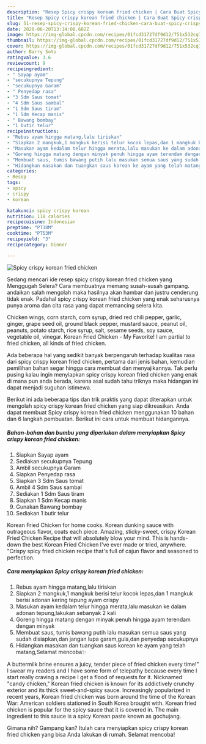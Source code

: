 ```yaml
---
description: "Resep Spicy crispy korean fried chicken | Cara Buat Spicy crispy korean fried chicken Yang Enak Dan Mudah"
title: "Resep Spicy crispy korean fried chicken | Cara Buat Spicy crispy korean fried chicken Yang Enak Dan Mudah"
slug: 51-resep-spicy-crispy-korean-fried-chicken-cara-buat-spicy-crispy-korean-fried-chicken-yang-enak-dan-mudah
date: 2020-06-20T13:14:08.602Z
image: https://img-global.cpcdn.com/recipes/01fcd31727df9d12/751x532cq70/spicy-crispy-korean-fried-chicken-foto-resep-utama.jpg
thumbnail: https://img-global.cpcdn.com/recipes/01fcd31727df9d12/751x532cq70/spicy-crispy-korean-fried-chicken-foto-resep-utama.jpg
cover: https://img-global.cpcdn.com/recipes/01fcd31727df9d12/751x532cq70/spicy-crispy-korean-fried-chicken-foto-resep-utama.jpg
author: Barry Soto
ratingvalue: 3.6
reviewcount: 9
recipeingredient:
- " Sayap ayam"
- "secukupnya Tepung"
- "secukupnya Garam"
- " Penyedap rasa"
- "3 Sdm Saus tomat"
- "4 Sdm Saus sambal"
- "1 Sdm Saus tiram"
- "1 Sdm Kecap manis"
- " Bawang bombay"
- "1 butir telur"
recipeinstructions:
- "Rebus ayam hingga matang,lalu tiriskan"
- "Siapkan 2 mangkuk,1 mangkuk berisi telur kocok lepas,dan 1 mangkuk berisi adonan kering tepung ayam crispy"
- "Masukan ayam kedalam telur hingga merata,lalu masukan ke dalam adonan tepung,lakukan sebanyak 2 kali"
- "Goreng hingga matang dengan minyak penuh hingga ayam terendam dengan minyak"
- "Membuat saus, tumis bawang putih lalu masukan semua saus yang sudah disiapkan,dan jangan lupa garam,gula,dan penyedap secukupnya"
- "Hidangkan masakan dan tuangkan saus korean ke ayam yang telah matang,Selamat mencoba✨"
categories:
- Resep
tags:
- spicy
- crispy
- korean

katakunci: spicy crispy korean 
nutrition: 118 calories
recipecuisine: Indonesian
preptime: "PT38M"
cooktime: "PT53M"
recipeyield: "3"
recipecategory: Dinner

---
```



![Spicy crispy korean fried chicken](https://img-global.cpcdn.com/recipes/01fcd31727df9d12/751x532cq70/spicy-crispy-korean-fried-chicken-foto-resep-utama.jpg)

Sedang mencari ide resep spicy crispy korean fried chicken yang Menggugah Selera? Cara membuatnya memang susah-susah gampang. andaikan salah mengolah maka hasilnya akan hambar dan justru cenderung tidak enak. Padahal spicy crispy korean fried chicken yang enak seharusnya punya aroma dan cita rasa yang dapat memancing selera kita.

Chicken wings, corn starch, corn syrup, dried red chili pepper, garlic, ginger, grape seed oil, ground black pepper, mustard sauce, peanut oil, peanuts, potato starch, rice syrup, salt, sesame seeds, soy sauce, vegetable oil, vinegar. Korean Fried Chicken - My Favorite! I am partial to fried chicken, all kinds of fried chicken.

Ada beberapa hal yang sedikit banyak berpengaruh terhadap kualitas rasa dari spicy crispy korean fried chicken, pertama dari jenis bahan, kemudian pemilihan bahan segar hingga cara membuat dan menyajikannya. Tak perlu pusing kalau ingin menyiapkan spicy crispy korean fried chicken yang enak di mana pun anda berada, karena asal sudah tahu triknya maka hidangan ini dapat menjadi suguhan istimewa.


Berikut ini ada beberapa tips dan trik praktis yang dapat diterapkan untuk mengolah spicy crispy korean fried chicken yang siap dikreasikan. Anda dapat membuat Spicy crispy korean fried chicken menggunakan 10 bahan dan 6 langkah pembuatan. Berikut ini cara untuk membuat hidangannya.

<!--inarticleads1-->

##### Bahan-bahan dan bumbu yang diperlukan dalam menyiapkan Spicy crispy korean fried chicken:

1. Siapkan  Sayap ayam
1. Sediakan secukupnya Tepung
1. Ambil secukupnya Garam
1. Siapkan  Penyedap rasa
1. Siapkan 3 Sdm Saus tomat
1. Ambil 4 Sdm Saus sambal
1. Sediakan 1 Sdm Saus tiram
1. Siapkan 1 Sdm Kecap manis
1. Gunakan  Bawang bombay
1. Sediakan 1 butir telur


Korean Fried Chicken for home cooks. Korean dunking sauce with outrageous flavor, coats each piece. Amazing, sticky-sweet, crispy Korean Fried Chicken Recipe that will absolutely blow your mind. This is hands-down the best Korean Fried Chicken I&#39;ve ever made or tried, anywhere. &#34;Crispy spicy fried chicken recipe that&#39;s full of cajun flavor and seasoned to perfection. 

<!--inarticleads2-->

##### Cara menyiapkan Spicy crispy korean fried chicken:

1. Rebus ayam hingga matang,lalu tiriskan
1. Siapkan 2 mangkuk,1 mangkuk berisi telur kocok lepas,dan 1 mangkuk berisi adonan kering tepung ayam crispy
1. Masukan ayam kedalam telur hingga merata,lalu masukan ke dalam adonan tepung,lakukan sebanyak 2 kali
1. Goreng hingga matang dengan minyak penuh hingga ayam terendam dengan minyak
1. Membuat saus, tumis bawang putih lalu masukan semua saus yang sudah disiapkan,dan jangan lupa garam,gula,dan penyedap secukupnya
1. Hidangkan masakan dan tuangkan saus korean ke ayam yang telah matang,Selamat mencoba✨


A buttermilk brine ensures a juicy, tender piece of fried chicken every time!&#34; I swear my readers and I have some form of telepathy because every time I start really craving a recipe I get a flood of requests for it. Nicknamed &#34;candy chicken,&#34; Korean fried chicken is known for its addictively crunchy exterior and its thick sweet-and-spicy sauce. Increasingly popularized in recent years, Korean fried chicken was born around the time of the Korean War: American soldiers stationed in South Korea brought with. Korean fried chicken is popular for the spicy sauce that it is covered in. The main ingredient to this sauce is a spicy Korean paste known as gochujang. 

Gimana nih? Gampang kan? Itulah cara menyiapkan spicy crispy korean fried chicken yang bisa Anda lakukan di rumah. Selamat mencoba!
